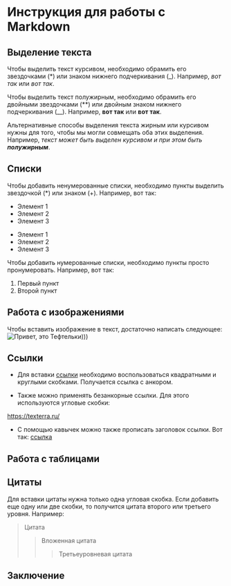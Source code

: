 # Инструкция для работы с Markdown

## Выделение текста

Чтобы выделить текст курсивом, необходимо обрамить его звездочками (*) или знаком нижнего подчеркивания (_). Например, *вот так* или _вот так_.

Чтобы выделить текст полужирным, необходимо обрамить его двойными звездочками (**) или двойным знаком нижнего подчеркивания (__). Например, **вот так** или __вот так__.

Альтернативные способы выделения текста жирным или курсивом нужны для того, чтобы мы могли совмещать оба этих выделения. Например, _текст может быть выделен курсивом и при этом быть **полужирным**_.

## Списки

Чтобы добавить ненумерованные списки, необходимо пункты выделить звездочкой (*) или знаком (+). Например, вот так:

* Элемент 1
* Элемент 2
* Элемент 3

+ Элемент 1
+ Элемент 2
+ Элемент 3

Чтобы добавить нумерованные списки, необходимо пункты просто пронумеровать. Например, вот так:

1. Первый пункт
2. Второй пункт

## Работа с изображениями

Чтобы вставить изображение в текст, достаточно написать следующее:
![Привет, это Тефтельки)))](1.JPG)

## Ссылки

+ Для вставки [ссылки](https://doka.guide "Энциклопедия про web-dev") необходимо воспользоваться квадратными и круглыми скобками. Получается ссылка с анкором.

+ Также можно применять безанкорные ссылки. Для этого используются угловые скобки:

<https://texterra.ru/>

+ С помощью кавычек можно также прописать заголовок ссылки. Вот так:
[ссылка](https://texterra.ru "Агентство TexTerra")

## Работа с таблицами

## Цитаты

Для вставки цитаты нужна только одна угловая скобка. Если добавить еще одну или две скобки, то получится цитата второго или третьего уровня. Например:

> Цитата
>> Вложенная цитата
>>> Третьеуровневая цитата

## Заключение
